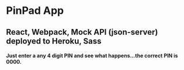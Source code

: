 # PinPad App
## React, Webpack, Mock API (json-server) deployed to Heroku, Sass
#### Just enter a any 4 digit PIN and see what happens...the correct PIN is 0000.

